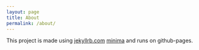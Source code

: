 ```yaml
---
layout: page
title: About
permalink: /about/
---
```


This project is made using [jekyllrb.com](https://jekyllrb.com/) [minima](https://github.com/jekyll/minima) and runs on github-pages.
